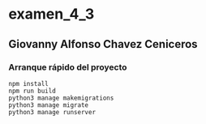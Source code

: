 # examen_4_3
## Giovanny Alfonso Chavez Ceniceros

### Arranque rápido del proyecto
```
npm install
npm run build
python3 manage makemigrations
python3 manage migrate
python3 manage runserver
```

